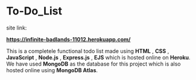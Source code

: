 # To-Do_List

site link:

<b>https://infinite-badlands-11012.herokuapp.com/</b>



This is a completele functional todo list made using <b> HTML</b> , <b>CSS</b> , <b>JavaScript</b> , <b>Node.js</b> , <b>Express.js</b> , <b>EJS</b> which is hosted online on <b>Heroku</b>. We have used <b>MongoDB</b> as the database for this project which is also hosted online using <b>MongoDB Atlas</b>.
